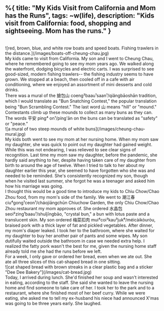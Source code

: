 %{
  title: "My Kids Visit from California and Mom has the Runs",
  tags: ~w(life),
  description: "Kids visit from California: food, shopping and sightseeing.  Mom has the runs."
}
---
<br>
![red, brown, blue, and white row boats and speed boats.  Fishing trawlers in the distance.](/images/boats-off-cheung-chau.jpg)
<br>
My kids came to visit from California.  My son and I went to Cheung Chau, where he remembered going to see my mom years ago.  We walked along the waterfront, dodging bicycles and electric carts.   I was surprised to see good-sized, modern fishing trawlers-- the fishing industry seems to have grown.  We stopped at a beach, then cooled off in a cafe with air conditioning, where we enjoyed an assortment of mini desserts and cold drinks. 
<br>
There was a mural of the 搶包山 coeng²baau¹saan¹/qiǎng​bāoshān tradition, which I would translate as "Bun Snatching Contest," the popular translation being "Bun Scrambling Contest." The last word 山 means "hill" or "mound."  Contestants climb up these mounds to collect as many buns as they can.  The words 平安 ping⁴ on¹/píng​'ān on the buns can be translated as "safety" or "peace."
<br>
![a mural of two steep mounds of white buns](/images/cheung-chau-mural.jpg)
<br>
My kids both went to see my mom at her nursing home.  When my mom saw my daughter, she was quick to point out my daughter had gained weight.  While this was not endearing, I was relieved to see clear signs of recognition.  Last time my mom saw my daughter, before the pandemic, she hardly said anything to her, despite having taken care of my daughter from birth to around the age of twelve.  When I tried to talk to her about my daughter earlier this year, she seemed to have forgotten who she was and needed to be reminded.  She's consistently recognized my son, though when he visited last summer, she forgot he was a teenager and asked him how his marriage was going.  
<br>
I thought this would be a good time to introduce my kids to Chiu Chow/Chao Zhou food, from my mom's side of the family.  We went to 潮江春 ciu⁴gong¹ceon¹/cháojiāngchūn Chiuchow Garden, the only Chiu Chow/Chao Zhou restaurant my mom approves of.  She ordered 水晶包 seoi²zing¹baau¹/shuǐ​jīng​bāo, "crystal bun," a bun with lotus paste and a translucent skin.  My son ordered 梅菜扣肉 mui⁴coi³kau³juk⁶/méicàikòu​ròu, braised pork with a thick layer of fat and pickled vegetables.  After dinner, my mom's diaper leaked.  I took her to the bathroom, where she waited for my daughter to buy her another pair of pants and some wipes.  My son dutifully waited outside the bathroom in case we needed extra help.  I realized the fatty pork wasn't the best for me, given the nursing home staff already told me she had the runs before we left.
<br>
For a week, I only gave or ordered her bread, even when we ate out.  She ate all three slices of this cat-shaped bread in one sitting. 
<br>
![cat shaped bread with brown streaks in a clear plastic bag and a sticker "Dee Dee Bakery"](/images/cat-bread.jpg)
<br>
Today, I arrived during lunch.  She'd finished her soup and wasn't interested in eating, according to the staff.  She said she wanted to leave the nursing home and find someone to take care of her.  I took her to the park and to a restaurant, where she finished most of her beef curry.  While we were eating, she asked me to tell my ex-husband his niece had announced X'mas was going to be three years early.  She laughed.  